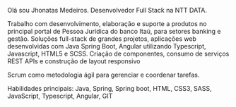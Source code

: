 Olá sou Jhonatas Medeiros. Desenvolvedor Full Stack na NTT DATA.

Trabalho com desenvolvimento, elaboração e suporte a produtos no principal portal de Pessoa Jurídica do banco Itaú, para setores banking e gestão. Soluções full-stack de grandes projetos, aplicações web desenvolvidas com Java Spring Boot, Angular utilizando Typescript, Javascript, HTML5 e SCSS. Criação de componentes, consumo de serviços REST APIs e construção de layout responsivo

Scrum como metodologia ágil para gerenciar e coordenar tarefas.

Habilidades principais: Java, Spring, Spring boot, HTML, CSS3, SASS, JavaScript, Typescript, Angular, GIT
